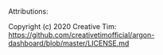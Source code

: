 Attributions:

Copyright (c) 2020 Creative Tim: https://github.com/creativetimofficial/argon-dashboard/blob/master/LICENSE.md
